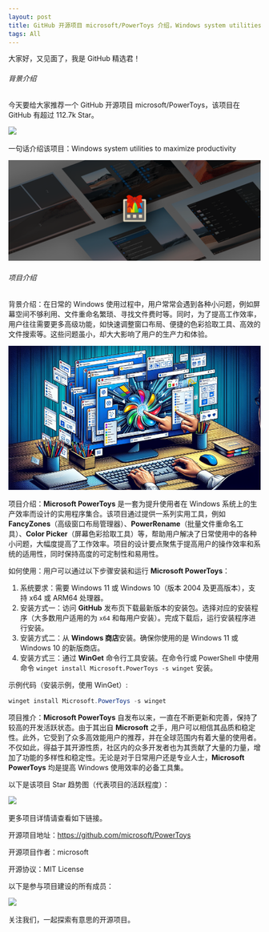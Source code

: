 ```yaml
---
layout: post
title: GitHub 开源项目 microsoft/PowerToys 介绍，Windows system utilities to maximize productivity
tags: All
---
```


大家好，又见面了，我是 GitHub 精选君！

###### 背景介绍

今天要给大家推荐一个 GitHub 开源项目 microsoft/PowerToys，该项目在 GitHub 有超过 112.7k Star。

![](https://stats.deeptrain.net/repo/microsoft/PowerToys/?theme=light)

一句话介绍该项目：Windows system utilities to maximize productivity




![Hero image for Microsoft PowerToys](https://raw.githubusercontent.com/microsoft/PowerToys/master/doc/images/overview/PT_holiday_hero_image.png)


###### 项目介绍

背景介绍：在日常的 Windows 使用过程中，用户常常会遇到各种小问题，例如屏幕空间不够利用、文件重命名繁琐、寻找文件费时等。同时，为了提高工作效率，用户往往需要更多高级功能，如快速调整窗口布局、便捷的色彩拾取工具、高效的文件搜索等。这些问题虽小，却大大影响了用户的生产力和体验。



![](https://raw.githubusercontent.com/ZhuPeng/pic/master/mac/compress_tmp-d1e4c20823d000fb000420bb19e98665.png)

项目介绍：**Microsoft PowerToys** 是一套为提升使用者在 Windows 系统上的生产效率而设计的实用程序集合。该项目通过提供一系列实用工具，例如 **FancyZones**（高级窗口布局管理器）、**PowerRename**（批量文件重命名工具）、**Color Picker**（屏幕色彩拾取工具）等，帮助用户解决了日常使用中的各种小问题，大幅度提高了工作效率。项目的设计要点聚焦于提高用户的操作效率和系统的适用性，同时保持高度的可定制性和易用性。

如何使用：用户可以通过以下步骤安装和运行 **Microsoft PowerToys**：

1. 系统要求：需要 Windows 11 或 Windows 10（版本 2004 及更高版本），支持 x64 或 ARM64 处理器。
2. 安装方式一：访问 **GitHub** 发布页下载最新版本的安装包。选择对应的安装程序（大多数用户适用的为 `x64` 和每用户安装）。完成下载后，运行安装程序进行安装。
3. 安装方式二：从 **Windows 商店**安装。确保你使用的是 Windows 11 或 Windows 10 的新版商店。
4. 安装方式三：通过 **WinGet** 命令行工具安装。在命令行或 PowerShell 中使用命令 `winget install Microsoft.PowerToys -s winget` 安装。

示例代码（安装示例，使用 WinGet）:

```powershell
winget install Microsoft.PowerToys -s winget
```

项目推介：**Microsoft PowerToys** 自发布以来，一直在不断更新和完善，保持了较高的开发活跃状态。由于其出自 **Microsoft** 之手，用户可以相信其品质和稳定性。此外，它受到了众多高效能用户的推荐，并在全球范围内有着大量的使用者。不仅如此，得益于其开源性质，社区内的众多开发者也为其贡献了大量的力量，增加了功能的多样性和稳定性。无论是对于日常用户还是专业人士，**Microsoft PowerToys** 均是提高 Windows 使用效率的必备工具集。


以下是该项目 Star 趋势图（代表项目的活跃程度）：

![](https://api.star-history.com/svg?repos=microsoft/PowerToys&type=Timeline)

更多项目详情请查看如下链接。

开源项目地址：https://github.com/microsoft/PowerToys 

开源项目作者：microsoft

开源协议：MIT License

以下是参与项目建设的所有成员：

![](https://contrib.rocks/image?repo=microsoft/PowerToys)

关注我们，一起探索有意思的开源项目。

